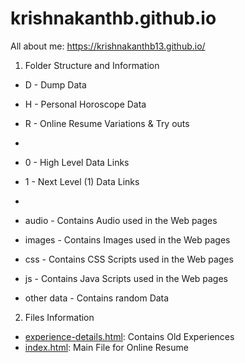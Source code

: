 # krishnakanthb.github.io
All about me:
https://krishnakanthb13.github.io/


1. Folder Structure and Information

- D - Dump Data
- H - Personal Horoscope Data
- R - Online Resume Variations & Try outs
-
- 0 - High Level Data Links
- 1 - Next Level (1) Data Links
-
- audio - Contains Audio used in the Web pages
- images - Contains Images used in the Web pages
- css - Contains CSS Scripts used in the Web pages
- js - Contains Java Scripts used in the Web pages

- other data - Contains random Data

2. Files Information

- [experience-details.html]([https://krishnakanthb13.github.io/experience-details.html]): Contains Old Experiences 
- [index.html]([https://krishnakanthb13.github.io/]): Main File for Online Resume
